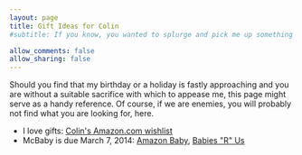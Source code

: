```yaml
---
layout: page
title: Gift Ideas for Colin
#subtitle: If you know, you wanted to splurge and pick me up something

allow_comments: false
allow_sharing: false
---
```


Should you find that my birthday or a holiday is fastly approaching and you are without a suitable 
sacrifice with which to appease me, this page might serve as a handy reference. Of course, if we
are enemies, you will probably not find what you are looking for, here.

 - I love gifts: [Colin's Amazon.com wishlist][1]
 - McBaby is due March 7, 2014: [Amazon Baby][2], [Babies "R" Us][3]


 [1]: http://www.amazon.com/gp/registry/wishlist/3QNHEOTUJ8P2W
 [2]: http://www.amazon.com/registry/baby/J28TMNVEJESY
 [3]: http://www.toysrus.com/registry/link/index.jsp?overrideStore=TRUS&registryNumber=51675228
